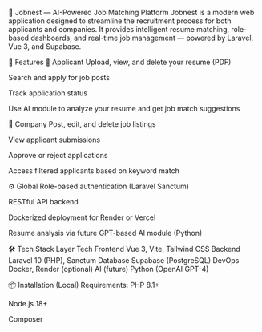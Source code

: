 🧠 Jobnest — AI-Powered Job Matching Platform
Jobnest is a modern web application designed to streamline the recruitment process for both applicants and companies. It provides intelligent resume matching, role-based dashboards, and real-time job management — powered by Laravel, Vue 3, and Supabase.

🚀 Features
👤 Applicant
Upload, view, and delete your resume (PDF)

Search and apply for job posts

Track application status

Use AI module to analyze your resume and get job match suggestions

🏢 Company
Post, edit, and delete job listings

View applicant submissions

Approve or reject applications

Access filtered applicants based on keyword match

⚙️ Global
Role-based authentication (Laravel Sanctum)

RESTful API backend

Dockerized deployment for Render or Vercel

Resume analysis via future GPT-based AI module (Python)

🛠️ Tech Stack
Layer	Tech
Frontend	Vue 3, Vite, Tailwind CSS
Backend	Laravel 10 (PHP), Sanctum
Database	Supabase (PostgreSQL)
DevOps	Docker, Render (optional)
AI (future)	Python (OpenAI GPT-4)

📦 Installation (Local)
Requirements:
PHP 8.1+

Node.js 18+

Composer

